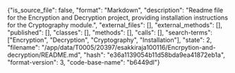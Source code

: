 {"is_source_file": false, "format": "Markdown", "description": "Readme file for the Encryption and Decryption project, providing installation instructions for the Cryptography module.", "external_files": [], "external_methods": [], "published": [], "classes": [], "methods": [], "calls": [], "search-terms": ["Encryption", "Decryption", "Cryptography", "Installation"], "state": 2, "filename": "/app/data/T0005/20397/esakkiraja100116/Encrpytion-and-decryption/README.md", "hash": "e36a1139054b11d58bda9ea41872eb1a", "format-version": 3, "code-base-name": "b6449dl"}